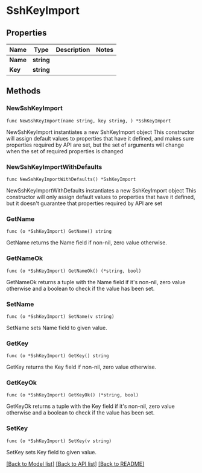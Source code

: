 # SshKeyImport

## Properties

Name | Type | Description | Notes
------------ | ------------- | ------------- | -------------
**Name** | **string** |  | 
**Key** | **string** |  | 

## Methods

### NewSshKeyImport

`func NewSshKeyImport(name string, key string, ) *SshKeyImport`

NewSshKeyImport instantiates a new SshKeyImport object
This constructor will assign default values to properties that have it defined,
and makes sure properties required by API are set, but the set of arguments
will change when the set of required properties is changed

### NewSshKeyImportWithDefaults

`func NewSshKeyImportWithDefaults() *SshKeyImport`

NewSshKeyImportWithDefaults instantiates a new SshKeyImport object
This constructor will only assign default values to properties that have it defined,
but it doesn't guarantee that properties required by API are set

### GetName

`func (o *SshKeyImport) GetName() string`

GetName returns the Name field if non-nil, zero value otherwise.

### GetNameOk

`func (o *SshKeyImport) GetNameOk() (*string, bool)`

GetNameOk returns a tuple with the Name field if it's non-nil, zero value otherwise
and a boolean to check if the value has been set.

### SetName

`func (o *SshKeyImport) SetName(v string)`

SetName sets Name field to given value.


### GetKey

`func (o *SshKeyImport) GetKey() string`

GetKey returns the Key field if non-nil, zero value otherwise.

### GetKeyOk

`func (o *SshKeyImport) GetKeyOk() (*string, bool)`

GetKeyOk returns a tuple with the Key field if it's non-nil, zero value otherwise
and a boolean to check if the value has been set.

### SetKey

`func (o *SshKeyImport) SetKey(v string)`

SetKey sets Key field to given value.



[[Back to Model list]](../README.md#documentation-for-models) [[Back to API list]](../README.md#documentation-for-api-endpoints) [[Back to README]](../README.md)


